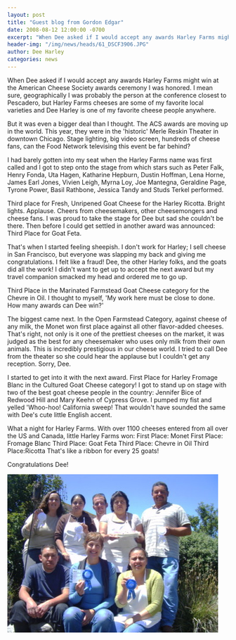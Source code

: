 ```yaml
---
layout: post
title: "Guest blog from Gordon Edgar"
date: 2008-08-12 12:00:00 -0700
excerpt: "When Dee asked if I would accept any awards Harley Farms might win at the American Cheese Society ..."
header-img: "/img/news/heads/61_DSCF3906.JPG"
author: Dee Harley
categories: news
---
```

When Dee asked if I would accept any awards Harley Farms might win at
the American Cheese Society awards ceremony I was honored. I mean
sure, geographically I was probably the person at the conference
closest to Pescadero, but Harley Farms cheeses are some of my favorite
local varieties and Dee Harley is one of my favorite cheese people
anywhere.

But it was even a bigger deal than I thought. The ACS awards are
moving up in the world. This year, they were in the 'historic' Merle
Reskin Theater in downtown Chicago. Stage lighting, big video screen,
hundreds of cheese fans, can the Food Network televising this event be
far behind?

I had barely gotten into my seat when the Harley Farms name was first
called and I got to step onto the stage from which stars such as Peter
Falk, Henry Fonda, Uta Hagen, Katharine Hepburn, Dustin Hoffman, Lena
Horne, James Earl Jones, Vivien Leigh, Myrna Loy, Joe Mantegna,
Geraldine Page, Tyrone Power, Basil Rathbone, Jessica Tandy and Studs
Terkel performed.

Third place for Fresh, Unripened Goat Cheese for the Harley Ricotta.
Bright lights. Applause. Cheers from cheesemakers, other cheesemongers
and cheese fans. I was proud to take the stage for Dee but sad she
couldn't be there. Then before I could get settled in another award
was announced: Third Place for Goat Feta.

That's when I started feeling sheepish. I don't work for Harley; I
sell cheese in San Francisco, but everyone was slapping my back and
giving me congratulations. I felt like a fraud! Dee, the other Harley
folks, and the goats did all the work! I didn't want to get up to
accept the next award but my travel companion smacked my head and
ordered me to go up.

Third Place in the Marinated Farmstead Goat Cheese category for the
Chevre in Oil.  I thought to myself, 'My work here must be close to
done. How many awards can Dee win?'

The biggest came next. In the Open Farmstead Category, against cheese
of any milk, the Monet won first place against all other flavor-added
cheeses. That's right, not only is it one of the prettiest cheeses on
the market, it was judged as the best for any cheesemaker who uses
only milk from their own animals. This is incredibly prestigious in
our cheese world. I tried to call Dee from the theater so she could
hear the applause but I couldn't get any reception. Sorry, Dee.

I started to get into it with the next award. First Place for Harley
Fromage Blanc in the Cultured Goat Cheese category! I got to stand up
on stage with two of the best goat cheese people in the country:
Jennifer Bice of Redwood Hill and Mary Keehn of Cypress Grove. I
pumped my fist and yelled 'Whoo-hoo! California sweep! That wouldn't
have sounded the same with Dee's cute little English accent.

What a night for Harley Farms. With over 1100 cheeses entered from all
over the US and Canada, little Harley Farms won:  First Place: Monet
First Place: Fromage Blanc  Third Place: Goat Feta  Third Place:
Chevre in Oil  Third Place:Ricotta  That's like a ribbon for every 25
goats!

Congratulations Dee!

![image](/img/news/61_DSCF3906.JPG)

